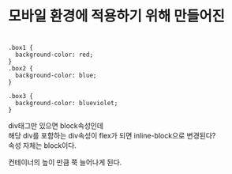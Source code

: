 # 모바일 환경에 적용하기 위해 만들어진

#

```
.box1 {
  background-color: red;
}
.box2 {
  background-color: blue;
}

.box3 {
  background-color: blueviolet;
}
```

div태그만 있으면 block속성인데  
해당 div를 포함하는 div속성이 flex가 되면 inline-block으로 변경된다?  
속성 자체는 block이다.

컨테이너의 높이 만큼 쭉 늘어나게 된다.
